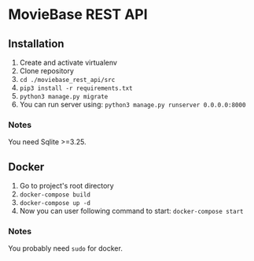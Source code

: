 # MovieBase REST API

## Installation

1. Create and activate virtualenv
2. Clone repository
3. ```cd ./moviebase_rest_api/src```
4. ```pip3 install -r requirements.txt```
5. ```python3 manage.py migrate```
6. You can run server using:
```python3 manage.py runserver 0.0.0.0:8000```

### Notes
You need Sqlite >=3.25.

## Docker

1. Go to project's root directory
2. ```docker-compose build```
3. ```docker-compose up -d```
4. Now you can user following command to start:
```docker-compose start```

### Notes
You probably need ```sudo``` for docker.
